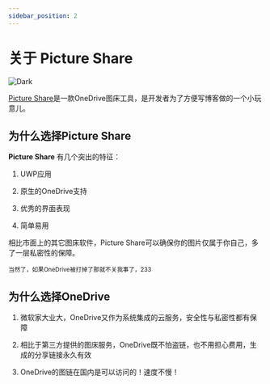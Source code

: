 ```yaml
---
sidebar_position: 2
---
```


# 关于 Picture Share

![Dark](http://storage.live.com/items/51816931BAB0F7A8!8900?authkey=AO7QXpgYo7-5DUU)

[Picture Share](https://www.microsoft.com/store/productId/9NCXNZ52G9Q8)是一款OneDrive图床工具，是开发者为了方便写博客做的一个小玩意儿。

## 为什么选择Picture Share

**Picture Share** 有几个突出的特征：

1. UWP应用

2. 原生的OneDrive支持

3. 优秀的界面表现

4. 简单易用

相比市面上的其它图床软件，Picture Share可以确保你的图片仅属于你自己，多了一层私密性的保障。

<small>当然了，如果OneDrive被打掉了那就不关我事了，233</small>

## 为什么选择OneDrive

1. 微软家大业大，OneDrive又作为系统集成的云服务，安全性与私密性都有保障

2. 相比于第三方提供的图床服务，OneDrive既不怕盗链，也不用担心费用，生成的分享链接永久有效

3. OneDrive的图链在国内是可以访问的！速度不慢！